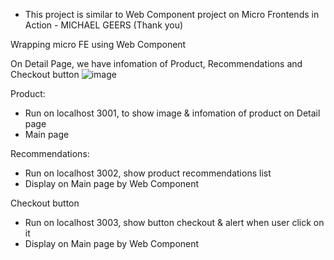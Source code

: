 * This project is similar to Web Component project on Micro Frontends in Action - MICHAEL GEERS
(Thank you)

Wrapping micro FE using Web Component

On Detail Page, we have infomation of Product, Recommendations and Checkout button
![image](https://user-images.githubusercontent.com/59736798/146750434-efaf0b69-e125-4278-90a6-3ab73bf587bd.png)

Product:
  + Run on localhost 3001, to show image & infomation of product on Detail page
  + Main page

Recommendations: 
  + Run on localhost 3002, show product recommendations list
  + Display on Main page by Web Component

Checkout button
  + Run on localhost 3003, show button checkout & alert when user click on it
  + Display on Main page by Web Component
